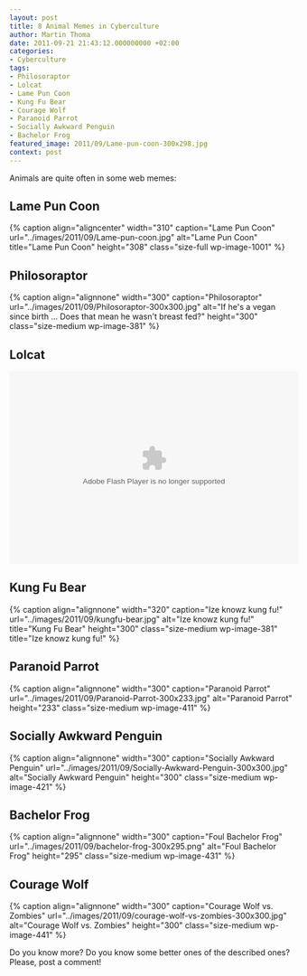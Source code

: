 ```yaml
---
layout: post
title: 8 Animal Memes in Cyberculture
author: Martin Thoma
date: 2011-09-21 21:43:12.000000000 +02:00
categories:
- Cyberculture
tags:
- Philosoraptor
- Lolcat
- Lame Pun Coon
- Kung Fu Bear
- Courage Wolf
- Paranoid Parrot
- Socially Awkward Penguin
- Bachelor Frog
featured_image: 2011/09/Lame-pun-coon-300x298.jpg
context: post
---
```

Animals are quite often in some web memes:
<h2>Lame Pun Coon</h2>
{% caption align="aligncenter" width="310" caption="Lame Pun Coon" url="../images/2011/09/Lame-pun-coon.jpg" alt="Lame Pun Coon" title="Lame Pun Coon" height="308" class="size-full wp-image-1001" %}

<h2>Philosoraptor</h2>
{% caption align="alignnone" width="300" caption="Philosoraptor" url="../images/2011/09/Philosoraptor-300x300.jpg" alt="If he's a vegan since birth ... Does that mean he wasn't breast fed?"  height="300" class="size-medium wp-image-381"  %}

<h2>Lolcat</h2>
<object width="512" height="341" classid="clsid:d27cdb6e-ae6d-11cf-96b8-444553540000" codebase="http://download.macromedia.com/pub/shockwave/cabs/flash/swflash.cab#version=6,0,40,0"><param name="flashvars" value="host=picasaweb.google.com&amp;hl=de&amp;feat=flashalbum&amp;RGB=0x000000&amp;feed=http%3A%2F%2Fpicasaweb.google.com%2Fdata%2Ffeed%2Fapi%2Fuser%2Fthemoosemind%2Falbumid%2F5444766564208572833%3Falt%3Drss%26kind%3Dphoto%26hl%3Dde" /><param name="pluginspage" value="http://www.macromedia.com/go/getflashplayer" /><param name="src" value="http://picasaweb.google.com/s/c/bin/slideshow.swf" /><embed width="512" height="341" type="application/x-shockwave-flash" src="http://picasaweb.google.com/s/c/bin/slideshow.swf" flashvars="host=picasaweb.google.com&amp;hl=de&amp;feat=flashalbum&amp;RGB=0x000000&amp;feed=http%3A%2F%2Fpicasaweb.google.com%2Fdata%2Ffeed%2Fapi%2Fuser%2Fthemoosemind%2Falbumid%2F5444766564208572833%3Falt%3Drss%26kind%3Dphoto%26hl%3Dde" pluginspage="http://www.macromedia.com/go/getflashplayer" /></object>

<h2>Kung Fu Bear</h2>
{% caption align="alignnone" width="320" caption="Ize knowz kung fu!" url="../images/2011/09/kungfu-bear.jpg" alt="Ize knowz kung fu!" title="Kung Fu Bear" height="300" class="size-medium wp-image-381" title="Ize knowz kung fu!" %}

<h2>Paranoid Parrot</h2>
{% caption align="alignnone" width="300" caption="Paranoid Parrot" url="../images/2011/09/Paranoid-Parrot-300x233.jpg" alt="Paranoid Parrot"  height="233" class="size-medium wp-image-411"  %}

<h2>Socially Awkward Penguin</h2>
{% caption align="alignnone" width="300" caption="Socially Awkward Penguin" url="../images/2011/09/Socially-Awkward-Penguin-300x300.jpg" alt="Socially Awkward Penguin"  height="300" class="size-medium wp-image-421"  %}

<h2>Bachelor Frog</h2>
{% caption align="alignnone" width="300" caption="Foul Bachelor Frog" url="../images/2011/09/bachelor-frog-300x295.png" alt="Foul Bachelor Frog"  height="295" class="size-medium wp-image-431"  %}

<h2>Courage Wolf</h2>
{% caption align="alignnone" width="300" caption="Courage Wolf vs. Zombies" url="../images/2011/09/courage-wolf-vs-zombies-300x300.jpg" alt="Courage Wolf vs. Zombies"  height="300" class="size-medium wp-image-441"  %}

Do you know more? Do you know some better ones of the described ones?
Please, post a comment!
